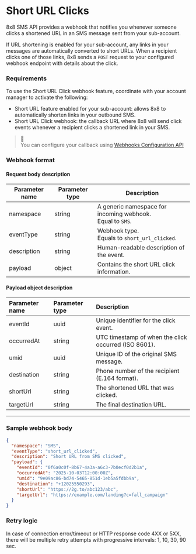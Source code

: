 # Short URL Clicks

8x8 SMS API provides a webhook that notifies you whenever someone clicks a shortened URL in an SMS message sent from your sub-account.

If URL shortening is enabled for your sub-account, any links in your messages are automatically converted to short URLs. When a recipient clicks one of those links, 8x8 sends a `POST` request to your configured webhook endpoint with details about the click.

### Requirements

To use the Short URL Click webhook feature, coordinate with your account manager to activate the following:

- Short URL feature enabled for your sub-account: allows 8x8 to automatically shorten links in your outbound SMS.
- Short URL Click webhook: the callback URL where 8x8 will send click events whenever a recipient clicks a shortened link in your SMS.

> 📘  
> You can configure your callback using [Webhooks Configuration API](/connect/reference/get-webhooks-2)

### Webhook format

#### Request body description

| Parameter name | Parameter type | Description |
| --- | --- | --- |
| namespace | string | A generic namespace for incoming webhook.<br>Equal to `SMS`. |
| eventType | string | Webhook type.<br>Equals to `short_url_clicked`. |
| description | string | Human-readable description of the event. |
| payload | object | Contains the short URL click information. |

#### Payload object description

| Parameter name | Parameter type | Description |
| :------------- | :------------- | :----------- |
| eventId | uuid | Unique identifier for the click event. |
| occurredAt | string | UTC timestamp of when the click occurred (ISO 8601). |
| umid | uuid | Unique ID of the original SMS message. |
| destination | string | Phone number of the recipient (E.164 format). |
| shortUrl | string | The shortened URL that was clicked. |
| targetUrl | string | The final destination URL. |

---

### Sample webhook body

```json
{
  "namespace": "SMS",
  "eventType": "short_url_clicked",
  "description": "Short URL from SMS clicked",
  "payload": {
    "eventId": "0f6a0c0f-8b67-4a3a-a6c3-7b0ecf0d2b1a",
    "occurredAt": "2025-10-03T12:00:00Z",
    "umid": "9e09ac86-bd74-5465-851d-1eb5a5fdbb9a",
    "destination": "+12025550293",
    "shortUrl": "https://2g.to/abc123/abc",
    "targetUrl": "https://example.com/landing?c=fall_campaign"
  }
}
```

### Retry logic

In case of connection error/timeout or HTTP response code 4XX or 5XX, there will be multiple retry attempts with progressive intervals: 1, 10, 30, 90 sec.
